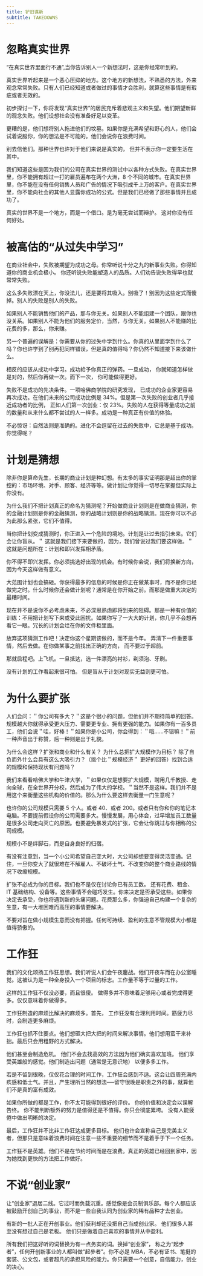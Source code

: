 ```yaml
---
title: 铲旧谋新
subtitle: TAKEDOWNS
---
```



# 忽略真实世界

“在真实世界里面行不通”,当你告诉别人一个新想法时，这是你经常听到的。

真实世界听起来是一个恶心压抑的地方。这个地方的新想法，不熟悉的方法，外来观念常常失败。只有人们已经知道或者做过的事情才会胜利，就算这些事情是有瑕疵或者无效的。

初步探讨一下，你将发现“真实世界”的居民充斥着悲观主义和失望。他们期望新鲜的观念失败。他们设想社会没有准备好足以变革。

更糟的是，他们想将别人拖进他们的坟墓。如果你是充满希望和野心的人，他们会试着说服你，你的想法是不可能的。他们会说你在浪费时间。

别去信他们。那种世界也许对于他们来说是真实的， 但并不表示你一定要生活在其中。

我们知道这些是因为我们的公司在真实世界的测试中以各种方式失败。在真实世界里，你不能拥有超过一打的雇员遍布在两个大洲，8 个不同的城市。在真实世界里，你不能在没有任何销售人员和广告的情况下吸引成千上万的客户。在真实世界里，你不能向社会的其他人显露你成功的公式。但是我们已经做了那些事情并且成功了。

真实的世界不是一个地方，而是一个借口。是为毫无尝试而辩护。 这对你没有任何好处。


# 被高估的“从过失中学习”

在商业社会中，失败被期望为成功之母。你常听说十分之九的新事业失败。你得知道你的商业机会极小。 你还听说失败能塑造人的品质。人们劝告说失败得早也就常常失败。

这么多失败漂在天上，你没法儿，还是要将其吸入。别吸了！别因为这些定式而傻掉。别人的失败是别人的失败。

如果别人不能销售他们的产品，那与你无关。如果别人不能组建一个团队，跟你也没关系。如果别人不能为他们的服务定价，当然，与你无关。如果别人不能赚的比花费的多，那么，你来赚。

另一个普遍的误解是：你需要从你的过失中学到什么。你真的从里面学到什么了吗？你也许学到了别再犯同样错误，但是真的值得吗？你仍然不知道接下来该做什么。

相反的应该从成功中学习。成功給予你真正的弹药。一旦成功， 你就知道怎样做是对的，然后你再做一次。而下一次， 你可能做得更好。

失败不是成功的先决条件。一项哈佛商学院的研究发现， 已成功的企业家更容易再次成功。在他们未来的公司成功比例是 34%。但是第一次失败的创业者几乎接近成功者的比例， 正如人们第一次创业：仅 23%。失败的人在获得等量成功之前的数量和从来什么都不尝试的人一样多。成功是一种真正有价值的体验。

不必惊讶：自然法则是准确的。进化不会逗留在过去的失败中，它总是基于成功。你觉得呢？


# 计划是猜想

除非你是算命先生，长期的商业计划是种幻想。有太多的事实证明那是超出你的掌控的：市场环境、对手、顾客、经济等等。做计划让你觉得一切尽在掌握但实际上你没有。

为什么我们不把计划真正的命名为猜测呢？开始做商业计划则是在做商业猜测，你的金融计划则是你的金融猜测，你的战略计划则是你的战略猜测。现在你可以不必为此那么紧张，它们不值得。

当你把计划变成猜测时，你正进入一个危险的境地。计划是让过去指引未来。它们会让你盲从。＂ 这就是我们接下来要做的，因为，我们曾说过我们要这样做。＂ 这就是问题所在：计划和即兴发挥相矛盾。

你不得不即兴发挥。你必须挑选好出现的机会。有时候你会说，我们将换新方向，因为今天这样做有意义。

大范围计划也会搞砸。你获得最多的信息的时候是你正在做某事时，而不是你已经做完之时。什么时候你还会做计划呢？通常是在你开始之前。而那是做重大决定的最糟时间。

现在并不是说你不必考虑未来，不必深思熟虑即将到来的阻碍。那是一种有价值的训练：不用把计划写下来或受此困扰。如果你写了一大大的计划，你几乎不会想再看它一眼。冗长的计划会烂在你的文件柜里面。

放弃这项猜测工作吧！决定你这个星期该做的，而不是今年。 弄清下一件重要事情，然后去做。在你做某事之前找出正确的方向， 而不要过于超前。

那就启程吧。上飞机。一旦抵达，选一件漂亮的衬衫，剃须泡、牙刷。

没有计划的工作看起来很可怕。 但是盲从于计划对现实无益则更可怕。


# 为什么要扩张

人们会问：＂你公司有多大？＂这是个很小的问题，但他们并不期待简单的回答。规模越大你就得承受更大压力、需要更专业、拥有更强的能力。如果你有一百多员工，他们会说＂哇，好棒！＂如果你是小公司，你会得到：＂哦......不错嘛！＂前一种声音出于称赞，后一种则是出于礼貌。

为什么会这样？扩张和商业和什么有关？ 为什么总把扩大规模作为目标？ 除了自负而外什么会具有这么大吸引力？（挑个比＂规模经济＂ 更好的回答）找到合适的规模和保持现状有问题吗？

我们来看看哈佛大学和牛津大学，＂如果仅仅是想要扩大规模，聘用几千教授、走向全球，在全世界开分校，然后成为了伟大的学校。＂当然不是这样。我们并不是用这个来衡量这些机构的价值的。那么为什么要这样去衡量一门生意呢？

也许你的公司规模只需要 5 个人。或者 40、或者 200。或者只有你和你的笔记本电脑。不要提前假设你的公司需要多大。慢慢发展，用心体会，过早增加员工数量是很多公司走向灭亡的原因。也要避免暴发式的扩张，它会让你跳过与你相称的公司规模。

规模小不是绊脚石，而是自身良好的归宿。

有没有注意到，当一个小公司希望自己变大时，大公司却想要变得灵活变通。记住，一旦你变大了就很难在不解雇人、不破坏士气、不改变你的整个商业路线的情况下收缩规模。

扩张不必成为你的目标。我们也不是仅在讨论你已有员工数。 还有花费、租金、IT 基础结构、设备等。这些事情不会碰巧发生。你来决定是否承受这些。如果你决定去承受，你也将遇到新的头痛问题。花费那么多，你强迫自己构建一个复杂的生意，有一大堆困难而高压的事情要解决。

不要对旨在做小规模生意而没有把握。任何可持续、盈利的生意不管规模大小都是值得骄傲的。


# 工作狂

我们的文化颂扬工作狂思想。我们听说人们会午夜鏖战。他们开夜车而在办公室睡觉。这被认为是一种全身投入一个项目的标志。工作量不等于过量的工作。

这样的工作狂不仅没必要，而且很傻。 做得多并不意味着足够用心或者完成得更多。仅仅意味着你做得多。

工作狂制造的麻烦比解决的麻烦多。首先， 工作狂没有合理利用时间。筋疲力尽时，会制造更多麻烦。

工作狂也抓不住要点。他们想砸大把大把的时间来解决事情。他们想用蛮干来补拙。最后只会用粗野的方式解决。

他们甚至会制造危机。 他们不会去找高效的方法因为他们确实喜欢加班。 他们享受英雄般的感觉。他们制造出问题（通常是无意识地） 以便多多工作。

若是不留到很晚，仅仅花合理的时间工作，工作狂会感到不适。这会让四周充满内疚感和低士气。并且，产生理所当然的想法──留守很晚是职责之外的事，就算他们不是真的富有成效。

如果你所做的都是工作，你不太可能得到很好的评价。 你的价值和决定会以误解告终。 你不能判断额外的努力是值得还是不值得。你只会彻底累垮。 没有人能疲倦中做出明晰的决定。

最后，工作狂并不比非工作狂达成更多目标。 他们也许会宣称自己是完美主义者，但那只是意味着浪费时间在注意一些不重要的细节而不是着手于下一个任务。

工作狂不是英雄。他们不是在节约时间而是在浪费。真正的英雄已经回到家中，因为她找到更快的方法把工作做好。


# 不说“创业家”

让“创业家”退居二线。它过时而负载沉重。感觉像是会员制俱乐部。每个人都应该被鼓励开创自己的事业，而不是一些自我认同为创业家的稀有品种才去创业。

有新的一批人正在开创事业。他们获利却还没把自己当成创业家。 他们很多人甚至没有想过自己是老板。 他们只是做着自己喜欢的事情并从中盈利。

所有我们把这好听的词替换为有一点务实的词。换掉“创业家”， 称之为“起步者”，任何开创新事业的人都叫做“起步者”。你不必是 MBA，不必有证书、笔挺的套装、公文包，或者超凡的承担风险的能力。你只需要一个创意，自信能力，创业的决心。
